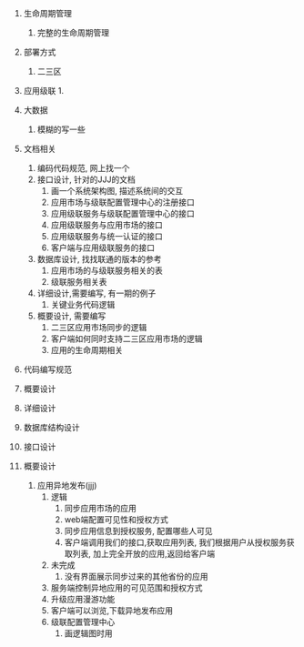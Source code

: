 
1. 生命周期管理
	1. 完整的生命周期管理
2. 部署方式
	1. 二三区
3. 应用级联
	1. 
4. 大数据
	1. 模糊的写一些

1. 文档相关
	1. 编码代码规范, 网上找一个
	2. 接口设计, 针对的JJJ的文档
		1. 画一个系统架构图, 描述系统间的交互
		2. 应用市场与级联配置管理中心的注册接口
		3. 应用级联服务与级联配置管理中心的接口
		4. 应用级联服务与应用市场的接口
		5. 应用级联服务与统一认证的接口
		6. 客户端与应用级联服务的接口
	3. 数据库设计, 找找联通的版本的参考
		1. 应用市场的与级联服务相关的表
		2. 级联服务相关表
	4. 详细设计,需要编写, 有一期的例子
		1. 关键业务代码逻辑
	5. 概要设计, 需要编写
		1. 二三区应用市场同步的逻辑
		2. 客户端如何同时支持二三区应用市场的逻辑
		3. 应用的生命周期相关
2. 代码编写规范
3. 概要设计
4. 详细设计
5. 数据库结构设计
6. 接口设计

1. 概要设计
	1. 应用异地发布(jjj)
		1. 逻辑
			1. 同步应用市场的应用
			2. web端配置可见性和授权方式
			3. 同步应用信息到授权服务, 配置哪些人可见
			4. 客户端调用我们的接口,获取应用列表, 我们根据用户从授权服务获取列表, 加上完全开放的应用,返回给客户端
		2. 未完成
			1. 没有界面展示同步过来的其他省份的应用
		3. 服务端控制异地应用的可见范围和授权方式
		4. 升级应用漫游功能
		5. 客户端可以浏览,下载异地发布应用
		6. 级联配置管理中心
			1. 画逻辑图时用